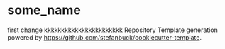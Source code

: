 # some_name

first change
kkkkkkkkkkkkkkkkkkkkkkk
Repository Template generation powered by https://github.com/stefanbuck/cookiecutter-template.
